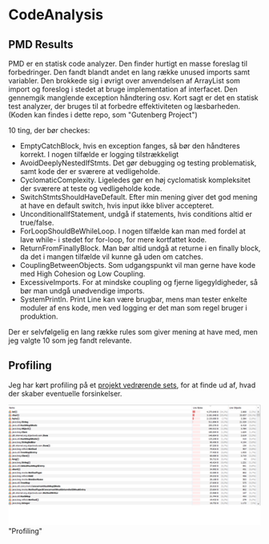 # CodeAnalysis

## PMD Results

PMD er en statisk code analyzer. Den finder hurtigt en masse foreslag til forbedringer. Den fandt blandt andet en lang række unused imports samt variabler. Den brokkede sig i øvrigt over anvendelsen af ArrayList som import og foreslog i stedet at bruge implementation af interfacet. Den gennemgik manglende exception håndtering osv. Kort sagt er det en statisk test analyzer, der bruges til at forbedre effektiviteten og læsbarheden. (Koden kan findes i dette repo, som "Gutenberg Project") 

10 ting, der bør checkes: 

* EmptyCatchBlock, hvis en exception fanges, så bør den håndteres korrekt. I nogen tilfælde er logging tilstrækkeligt 
* AvoidDeeplyNestedIfStmts. Det gør debugging og testing problematisk, samt kode der er sværere at vedligeholde. 
* CyclomaticComplexity. Ligeledes gør en høj cyclomatisk kompleksitet der sværere at teste og vedligeholde kode. 
* SwitchStmtsShouldHaveDefault. Efter min mening giver det god mening at have en default switch, hvis input ikke bliver accepteret. 
* UnconditionalIfStatement, undgå if statements, hvis conditions altid er true/false. 
* ForLoopShouldBeWhileLoop. I nogen tilfælde kan man med fordel at lave while- i stedet for for-loop, for mere kortfattet kode. 
* ReturnFromFinallyBlock. Man bør altid undgå at returne i en finally block, da det i mangen tilfælde vil kunne gå uden om catches. 
* CouplingBetweenObjects. Som udgangspunkt vil man gerne have kode med High Cohesion og Low Coupling.
* ExcessiveImports. For at mindske coupling og fjerne ligegyldigheder, så bør man undgå unødvendige imports.
* SystemPrintln. Print Line kan være brugbar, mens man tester enkelte moduler af ens kode, men ved logging er det man som regel bruger i produktion. 

Der er selvfølgelig en lang række rules som giver mening at have med, men jeg valgte 10 som jeg fandt relevante. 

## Profiling

Jeg har kørt profiling på et [projekt vedrørende sets](https://github.com/MartinH5/ProgrammingWithSets/), for at finde ud af, hvad der skaber eventuelle forsinkelser. 

![Profiling](https://raw.githubusercontent.com/MartinH5/CodeAnalysis/master/Udklip.PNG) "Profiling"
